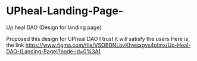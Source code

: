 # UPheal-Landing-Page-
Up heal DAO (Design for landing page)


Proposed this design for UPheal DAO 
I trust it will satisfy the users 
Here is the link 
https://www.figma.com/file/VSOBDNLbvKhwsxgvs4oImx/Up-Heal-DAO-(Landing-Page)?node-id=0%3A1
